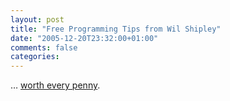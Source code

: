 ```yaml
---
layout: post
title: "Free Programming Tips from Wil Shipley"
date: "2005-12-20T23:32:00+01:00"
comments: false
categories: 
---
```


<p>&#8230; <a href="http://www.wilshipley.com/blog/2005/02/free-programming-tips-are-worth-every.html">worth every penny</a>.</p>



